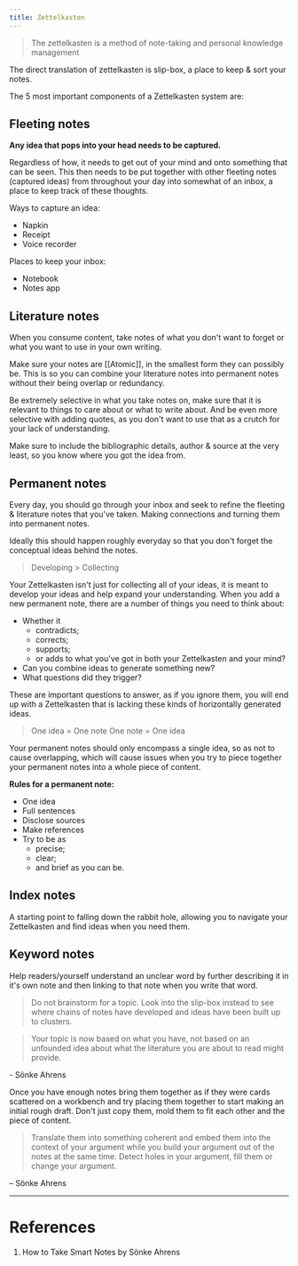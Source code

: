 ```yaml
---
title: Zettelkasten
---
```


> The zettelkasten is a method of note-taking and personal knowledge management

The direct translation of zettelkasten is slip-box, a place to keep & sort your notes.

The 5 most important components of a Zettelkasten system are:

## Fleeting notes

**Any idea that pops into your head needs to be captured.**

Regardless of how, it needs to get out of your mind and onto something that can be seen. This then needs to be put together with other fleeting notes (captured ideas) from throughout your day into somewhat of an inbox, a place to keep track of these thoughts.

Ways to capture an idea:

- Napkin
- Receipt
- Voice recorder

Places to keep your inbox:

- Notebook
- Notes app

## Literature notes

When you consume content, take notes of what you don't want to forget or what you want to use in your own writing.

Make sure your notes are [[Atomic]], in the smallest form they can possibly be. This is so you can combine your literature notes into permanent notes without their being overlap or redundancy.

Be extremely selective in what you take notes on, make sure that it is relevant to things to care about or what to write about. And be even more selective with adding quotes, as you don't want to use that as a crutch for your lack of understanding.

Make sure to include the bibliographic details, author & source at the very least, so you know where you got the idea from.

## Permanent notes

Every day, you should go through your inbox and seek to refine the fleeting & literature notes that you've taken. Making connections and turning them into permanent notes.

Ideally this should happen roughly everyday so that you don't forget the conceptual ideas behind the notes.

> Developing > Collecting

Your Zettelkasten isn't just for collecting all of your ideas, it is meant to develop your ideas and help expand your understanding. When you add a new permanent note, there are a number of things you need to think about:

- Whether it
  - contradicts;
  - corrects;
  - supports;
  - or adds to what you've got in both your Zettelkasten and your mind?
- Can you combine ideas to generate something new?
- What questions did they trigger?

These are important questions to answer, as if you ignore them, you will end up with a Zettelkasten that is lacking these kinds of horizontally generated ideas.

> One idea = One note
> One note = One idea

Your permanent notes should only encompass a single idea, so as not to cause overlapping, which will cause issues when you try to piece together your permanent notes into a whole piece of content.

**Rules for a permanent note:**

- One idea
- Full sentences
- Disclose sources
- Make references
- Try to be as
  - precise;
  - clear;
  - and brief as you can be.

## Index notes

A starting point to falling down the rabbit hole, allowing you to navigate your Zettelkasten and find ideas when you need them.

## Keyword notes

Help readers/yourself understand an unclear word by further describing it in it's own note and then linking to that note when you write that word.

> Do not brainstorm for a topic. Look into the slip-box instead to see where chains of notes have developed and ideas have been built up to clusters.

> Your topic is now based on what you have, not based on an unfounded idea about what the literature you are about to read might provide.

\- Sönke Ahrens

Once you have enough notes bring them together as if they were cards scattered on a workbench and try placing them together to start making an initial rough draft.
Don't just copy them, mold them to fit each other and the piece of content.

> Translate them into something coherent and embed them into the context of your argument while you build your argument out of the notes at the same time. Detect holes in your argument, fill them or change your argument.

– Sönke Ahrens

---

# References

1. How to Take Smart Notes by Sönke Ahrens
